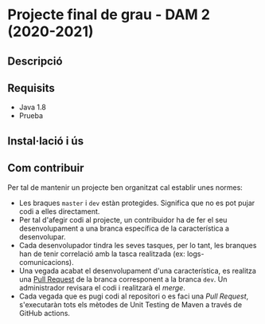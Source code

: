 # Projecte final de grau - DAM 2 (2020-2021)

## Descripció

## Requisits
- Java 1.8
- Prueba

## Instal·lació i ús

## Com contribuir
Per tal de mantenir un projecte ben organitzat cal establir unes normes:
- Les braques `master` i `dev` estàn protegides. Significa que no es pot pujar codi a elles directament.
- Per tal d'afegir codi al projecte, un contribuidor ha de fer el seu desenvolupament a una branca específica de la característica a desenvolupar.
- Cada desenvolupador tindra les seves tasques, per lo tant, les branques han de tenir correlació amb la tasca realitzada (ex: logs-comunicacions).
- Una vegada acabat el desenvolupament d'una característica, es realitza una [Pull Request](https://docs.github.com/en/github/collaborating-with-issues-and-pull-requests/about-pull-requests) de la branca corresponent a la branca `dev`. Un administrador revisara el codi i realitzarà el *merge*.
- Cada vegada que es pugi codi al repositori o es faci una *Pull Request*, s'executaràn tots els mètodes de Unit Testing de Maven a través de GitHub actions.

